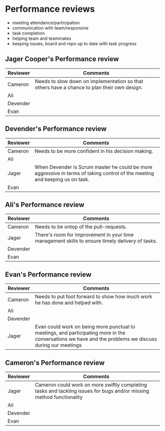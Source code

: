 # Performance reviews

- meeting attendance/participation
- communication with team/responsive
- task completion
- helping team and teammates
- keeping issues, board and repo up to date with task progress
  
## Jager Cooper's Performance review

| Reviewer | Comments |
| -------- | -------- |
| Cameron | Needs to slow down on implementation so that others have a chance to plan their own design. |
| Ali | |
| Devender | |
| Evan | |

## Devender's Performance review

| Reviewer | Comments |
| -------- | -------- |
| Cameron | Needs to be more confident in his decision making. |
| Ali | |
| Jager | When Devender is Scrum master he could be more aggressive in terms of taking control of the meeting and keeping us on task. |
| Evan | |

## Ali's Performance review

| Reviewer | Comments |
| -------- | -------- |
| Cameron | Needs to be ontop of the pull-requests. |
| Jager | There's room for improvement in your time management skills to ensure timely delivery of tasks. |
| Devender | |
| Evan |  |

## Evan's Performance review

| Reviewer | Comments |
| -------- | -------- |
| Cameron | Needs to put foot forward to show how much work he has done and helped with. |
| Ali | |
| Devender | |
| Jager | Evan could work on being more punctual to meetings, and participating more in the conversations we have and the problems we discuss during our meetings |

## Cameron's Performance review

| Reviewer | Comments |
| -------- | -------- |
| Jager | Cameron could work on more swiftly completing tasks and tackling issues for bugs and/or missing method functionality |
| Ali | |
| Devender | |
| Evan | |

